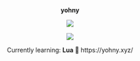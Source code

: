 <p align="center">
    <b>yohny</b>
<p align="center">  
<img src="https://komarev.com/ghpvc/?username=devyohny&color=grey">
</p>
    <p align="center">
  <img src="https://discord.c99.nl/widget/theme-4/838150992310435851.png" />
</p>
<p align="center">
    Currently learning: <b>Lua</b>
    🧪   https://yohny.xyz/
<p align="center">
